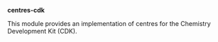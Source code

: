 __centres-cdk__

This module provides an implementation of centres for the Chemistry Development Kit (CDK).